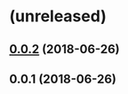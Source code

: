 <a name=""></a>
# (unreleased)



<a name="0.0.2"></a>
## [0.0.2](https://github.com/metwork-framework/lua-resty-statsd/compare/0.0.1...0.0.2) (2018-06-26)



<a name="0.0.1"></a>
## 0.0.1 (2018-06-26)




